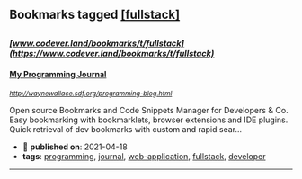 ## Bookmarks tagged [[fullstack]](https://www.codever.land/search?q=[fullstack])

_<sup><sup>[www.codever.land/bookmarks/t/fullstack](https://www.codever.land/bookmarks/t/fullstack)</sup></sup>_
---
#### [My Programming Journal](http://waynewallace.sdf.org/programming-blog.html)
_<sup>http://waynewallace.sdf.org/programming-blog.html</sup>_

Open source Bookmarks and Code Snippets Manager for Developers & Co. Easy bookmarking with bookmarklets, browser extensions and IDE plugins. Quick retrieval of dev bookmarks with custom and rapid sear...
* :calendar: **published on**: 2021-04-18
* **tags**: [programming](../tagged/programming.md), [journal](../tagged/journal.md), [web-application](../tagged/web-application.md), [fullstack](../tagged/fullstack.md), [developer](../tagged/developer.md)
---
